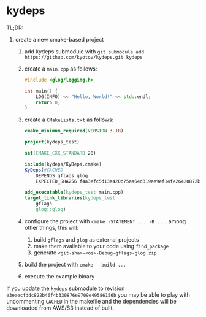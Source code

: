 # kydeps

TL;DR:

1. create a new cmake-based project
    1. add kydeps submodule with `git submodule add https://github.com/kyotov/kydeps.git kydeps`
    1. create a `main.cpp` as follows:
        ```c++
        #include <glog/logging.h>
        
        int main() {
            LOG(INFO) << "Hello, World!" << std::endl;
            return 0;
        }
        ```
    1. create a `CMakeLists.txt` as follows:
        ```cmake
        cmake_minimum_required(VERSION 3.18)
        
        project(kydeps_test)
        
        set(CMAKE_CXX_STANDARD 20)
        
        include(kydeps/KyDeps.cmake)
        KyDeps(#CACHED
            DEPENDS gflags glog
            EXPECTED_SHA256 f4a3efc5d13a420d75aa64d319ae9ef14fe26420872bd86664666e05a323cf0d)
        
        add_executable(kydeps_test main.cpp)
        target_link_libraries(kydeps_test
            gflags
            glog::glog)
        ```
    1. configure the project with `cmake -STATEMENT ... -B ...`. among other things, this will:
        1. build `gflags` and `glog` as external projects
        1. make them available to your code using `find_package`
        1. generate `<git-sha>-<os>-Debug-gflags-glog.zip`

    1. build the project with `cmake --build ...`
    1. execute the example binary

If you update the `kydeps` submodule to revision `e3eaecfddc822b46f4b330876e9709e49586156b` 
you may be able to play with uncommenting `CACHED` in the makefile and the dependencies will be
downloaded from AWS/S3 instead of built.

